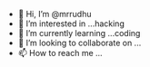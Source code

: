 - 👋 Hi, I’m @mrrudhu
- 👀 I’m interested in ...hacking
- 🌱 I’m currently learning ...coding
- 💞️ I’m looking to collaborate on ...
- 📫 How to reach me ...

<!---
mrrudhu/mrrudhu is a ✨ special ✨ repository because its `README.md` (this file) appears on your GitHub profile.
You can click the Preview link to take a look at your changes.
--->
